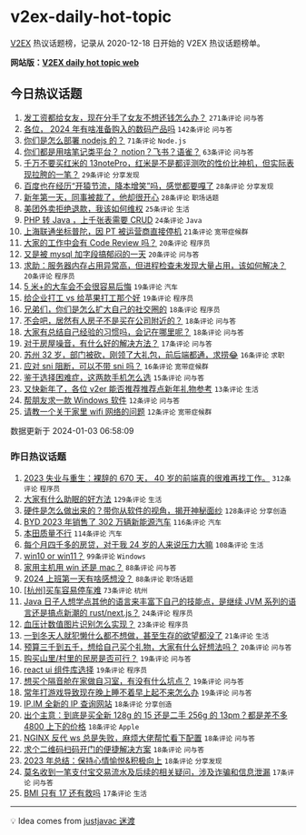 # v2ex-daily-hot-topic

[V2EX](https://www.v2ex.com/) 热议话题榜，记录从 2020-12-18 日开始的 V2EX 热议话题榜单。

**网站版：[V2EX daily hot topic web](https://boojack.github.io/v2ex-daily-hot-topic-web/)**

## 今日热议话题

<!-- TODAY BEGIN -->

1. [发工资都给女友，现在分手了女友不想还钱怎么办？](https://www.v2ex.com/t/1005356) `271条评论` `问与答`
1. [各位， 2024 年有啥准备购入的数码产品吗](https://www.v2ex.com/t/1005346) `142条评论` `问与答`
1. [你们是怎么部署 nodejs 的？](https://www.v2ex.com/t/1005371) `71条评论` `Node.js`
1. [你们都是用啥笔记类平台？ notion？飞书？语雀？](https://www.v2ex.com/t/1005393) `63条评论` `问与答`
1. [千万不要买红米的 13notePro，红米是不是都评测吹的性价比神机，但实际表现拉胯的一笔？](https://www.v2ex.com/t/1005390) `29条评论` `分享发现`
1. [百度也在经历“开猿节流，降本增笑”吗，感觉都要嘎了](https://www.v2ex.com/t/1005379) `28条评论` `分享发现`
1. [新年第一天，同事被裁了，他却很开心](https://www.v2ex.com/t/1005355) `28条评论` `职场话题`
1. [美团外卖拒绝退款，我该如何维权](https://www.v2ex.com/t/1005454) `25条评论` `生活`
1. [PHP 转 Java ，上千张表需要 CRUD](https://www.v2ex.com/t/1005420) `24条评论` `Java`
1. [上海联通坐标普陀，因 PT 被运营商直接停机](https://www.v2ex.com/t/1005459) `21条评论` `宽带症候群`
1. [大家的工作中会有 Code Review 吗？](https://www.v2ex.com/t/1005441) `20条评论` `程序员`
1. [又是被 mysql 加字段搞郁闷的一天](https://www.v2ex.com/t/1005389) `20条评论` `问与答`
1. [求助：服务器内存占用异常高，但进程检查未发现大量占用，该如何解决？](https://www.v2ex.com/t/1005365) `20条评论` `程序员`
1. [5 米+的大车会不会很容易后悔](https://www.v2ex.com/t/1005461) `19条评论` `汽车`
1. [给企业打工 vs 给苹果打工那个好](https://www.v2ex.com/t/1005378) `19条评论` `程序员`
1. [兄弟们，你们是怎么扩大自己的社交圈的](https://www.v2ex.com/t/1005446) `18条评论` `程序员`
1. [不会吧，居然有人房子不是买在公司附近的？](https://www.v2ex.com/t/1005414) `18条评论` `问与答`
1. [大家有总结自己经验的习惯吗，会记在哪里呢？](https://www.v2ex.com/t/1005359) `18条评论` `问与答`
1. [对于房屋噪音，有什么好的解决方法？](https://www.v2ex.com/t/1005352) `17条评论` `问与答`
1. [苏州 32 岁，部门被砍，刚领了大礼包，前后端都通，求捞😂](https://www.v2ex.com/t/1005468) `16条评论` `求职`
1. [应对 sni 阻断，可以不带 sni 吗？](https://www.v2ex.com/t/1005387) `16条评论` `宽带症候群`
1. [鉴于选择困难症，这两款手机怎么选](https://www.v2ex.com/t/1005360) `15条评论` `问与答`
1. [又快新年了，各位 v2er 能否推荐推荐点新年礼物参考](https://www.v2ex.com/t/1005381) `13条评论` `生活`
1. [帮朋友求一款 Windows 软件](https://www.v2ex.com/t/1005348) `12条评论` `问与答`
1. [请教一个关于家里 wifi 网络的问题](https://www.v2ex.com/t/1005342) `12条评论` `宽带症候群`

数据更新于 2024-01-03 06:58:09

<!-- TODAY END -->

### 昨日热议话题

<!-- YESTERDAY BEGIN -->

1. [2023 失业与重生：裸辞的 670 天， 40 岁的前端真的很难再找工作。](https://www.v2ex.com/t/1005133) `312条评论` `程序员`
1. [大家有什么助眠的好方法](https://www.v2ex.com/t/1005047) `129条评论` `生活`
1. [硬件是怎么做出来的？带你从软件的视角，揭开神秘面纱](https://www.v2ex.com/t/1005031) `128条评论` `分享创造`
1. [BYD 2023 年销售了 302 万辆新能源汽车](https://www.v2ex.com/t/1005154) `116条评论` `汽车`
1. [本田质量不行](https://www.v2ex.com/t/1005056) `114条评论` `汽车`
1. [每个月四千多的房贷，对于我 24 岁的人来说压力大嘛](https://www.v2ex.com/t/1005153) `108条评论` `生活`
1. [win10 or win11？](https://www.v2ex.com/t/1005072) `99条评论` `Windows`
1. [家用主机用 win 还是 mac？](https://www.v2ex.com/t/1005068) `88条评论` `问与答`
1. [2024 上班第一天有啥感想没？](https://www.v2ex.com/t/1005080) `88条评论` `职场话题`
1. [[杭州]买车容易停车难](https://www.v2ex.com/t/1005156) `73条评论` `杭州`
1. [Java 日子人想学点其他的语言来丰富下自己的技能点，是继续 JVM 系列的语言还是搞点新潮的 rust/next.js？](https://www.v2ex.com/t/1005197) `24条评论` `程序员`
1. [血压计数值图片识别怎么实现？](https://www.v2ex.com/t/1005207) `23条评论` `程序员`
1. [一到冬天人就犯懒什么都不想做，甚至生存的欲望都没了](https://www.v2ex.com/t/1005084) `21条评论` `生活`
1. [预算三千到五千，想给自己买个礼物，大家有什么好想法吗？](https://www.v2ex.com/t/1005192) `20条评论` `问与答`
1. [购买山里/村里的民房是否可行？](https://www.v2ex.com/t/1005286) `19条评论` `问与答`
1. [react ui 组件库选择](https://www.v2ex.com/t/1005194) `19条评论` `程序员`
1. [想买个隔音舱在家做自习室，有没有什么坑点？](https://www.v2ex.com/t/1005088) `19条评论` `问与答`
1. [常年打游戏导致现在晚上睡不着早上起不来怎么办](https://www.v2ex.com/t/1005053) `19条评论` `问与答`
1. [IP.IM 全新的 IP 查询网站](https://www.v2ex.com/t/1005220) `18条评论` `分享创造`
1. [出个主意：到底是买全新 128g 的 15 还是二手 256g 的 13pm？都是差不多 4800 上下的价格](https://www.v2ex.com/t/1005203) `18条评论` `Apple`
1. [NGINX 反代 ws 总是失败，麻烦大佬帮忙看下配置](https://www.v2ex.com/t/1005141) `18条评论` `问与答`
1. [求个二维码扫码开门的便捷解决方案](https://www.v2ex.com/t/1005058) `18条评论` `问与答`
1. [2023 年总结：保持心情愉悦&积极向上](https://www.v2ex.com/t/1005044) `18条评论` `分享发现`
1. [莫名收到一笔支付宝交易流水及后续的相关疑问，涉及诈骗和信息泄漏](https://www.v2ex.com/t/1005185) `17条评论` `问与答`
1. [BMI 只有 17 还有救吗](https://www.v2ex.com/t/1005155) `17条评论` `生活`

<!-- YESTERDAY END -->

---

💡 Idea comes from [justjavac 迷渡](https://github.com/justjavac/)
